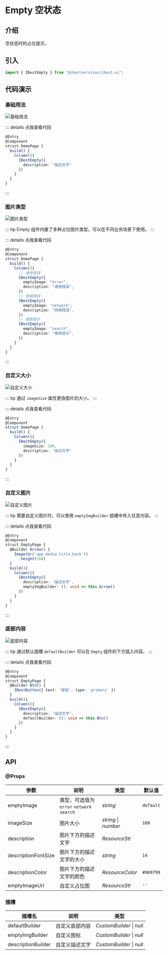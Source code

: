# Empty 空状态

## 介绍

空状态时的占位提示。

## 引入

```ts
import { IBestEmpty } from "@ibestservices/ibest-ui";
```

## 代码演示

### 基础用法

![基础用法](./images/basic.png)

::: details 点我查看代码
```ts
@Entry
@Component
struct DemoPage {
  build() {
    Column(){
      IBestEmpty({
        description: "描述文字"
      })
    }
  }
}
```
:::

### 图片类型

![图片类型](./images/empty-type.png)

::: tip
Empty 组件内置了多种占位图片类型，可以在不同业务场景下使用。
:::

::: details 点我查看代码
```ts
@Entry
@Component
struct DemoPage {
  build() {
    Column(){
      // 通用错误
      IBestEmpty({
        emptyImage: "error",
        description: "通用错误",
      })
      // 网络错误
      IBestEmpty({
        emptyImage: "network",
        description: "网络错误",
      })
      // 搜索提示
      IBestEmpty({
        emptyImage: "search",
        description: "搜索提示",
      })
    }
  }
}
```
:::

### 自定义大小

![自定义大小](./images/empty-size.png)

::: tip
通过 `imageSize` 属性更改图片的大小。
:::

::: details 点我查看代码
```ts
@Entry
@Component
struct DemoPage {
  build() {
    Column(){
      IBestEmpty({
        imageSize: 100,
        description: "描述文字"
      })
    }
  }
}
```
:::

### 自定义图片

![自定义图片](./images/empty-custom.png)

::: tip
需要自定义图片时，可以使用 `emptyImgBuilder` 插槽中传入任意内容。
:::

::: details 点我查看代码
```ts
@Entry
@Component
struct EmptyPage {
  @Builder Arrow() {
    Image($r('app.media.title_back'))
      .height(160)
  }
  build(){
    Column(){
      IBestEmpty({
        description: '描述文字',
        emptyImgBuilder: (): void => this.Arrow()
      })
    }
  }
}
```
:::

### 底部内容

![底部内容](./images/empty-footer.png)

::: tip
通过默认插槽 `defaultBuilder` 可以在 `Empty` 组件的下方插入内容。
:::

::: details 点我查看代码
```ts
@Entry
@Component
struct EmptyPage {
  @Builder Btn() {
    IBestButton({ text: '按钮', type: 'primary' })
  }
  build(){
    Column(){
      IBestEmpty({
        description: '描述文字',
        defaultBuilder: (): void => this.Btn()
      })
    }
  }
}
```
:::

## API

### @Props

| 参数                | 说明                                     | 类型          | 默认值  |
| ------------------- | ----------------------------------------| -------------| ---- |
| emptyImage          | 类型，可选值为 `error` `network` `search` | _string_      | `default`    |
| imageSize           | 图片大小                                 | _string_ \| _number_ | `160` |
| description         | 图片下方的描述文字                         | _ResourceStr_ |   |
| descriptionFontSize | 图片下方的描述文字的大小                    | _string_ | `14` |
| descriptionColor    | 图片下方的描述文字的颜色                    | _ResourceColor_ | `#969799` |
| emptyImageUrl       | 自定义占位图                              | _ResourceStr_ |  `''`  |

### 插槽

| 插槽名             | 说明           | 类型                      |
| ------------------ | -------------- | ------------------------- |
| defaultBuilder     | 自定义底部内容 | _CustomBuilder_ \| _null_ |
| emptyImgBuilder    | 自定义图标     | _CustomBuilder_ \| _null_ |
| descriptionBuilder | 自定义描述文字 | _CustomBuilder_ \| _null_ |